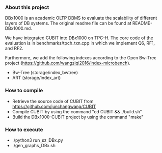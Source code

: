 ### About this project

DBx1000 is an academic OLTP DBMS to evaluate the scalability of different layers of DB systems. The original readme file can be found at README-DBx1000.md.

We have integrated CUBIT into DBx1000 on TPC-H. The core code of the evaluation is in benchmarks/tpch_txn.cpp in which we implement Q6, RF1, and RF2.

Furthermore, we add the following indexes according to the Open Bw-Tree project (https://github.com/wangziqi2016/index-microbench).
- Bw-Tree (storage/index_bwtree)
- ART (storage/index_art)

### How to compile
- Retrieve the source code of CUBIT from https://github.com/junchangwang/CUBIT
- Compile CUBIT by using the command "cd CUBIT && ./build.sh"
- Build the DBx1000-CUBIT project by using the command "make"

### How to execute
- ./python3 run_sz_DBx.py
- ./gen_graphs_DBx.sh

